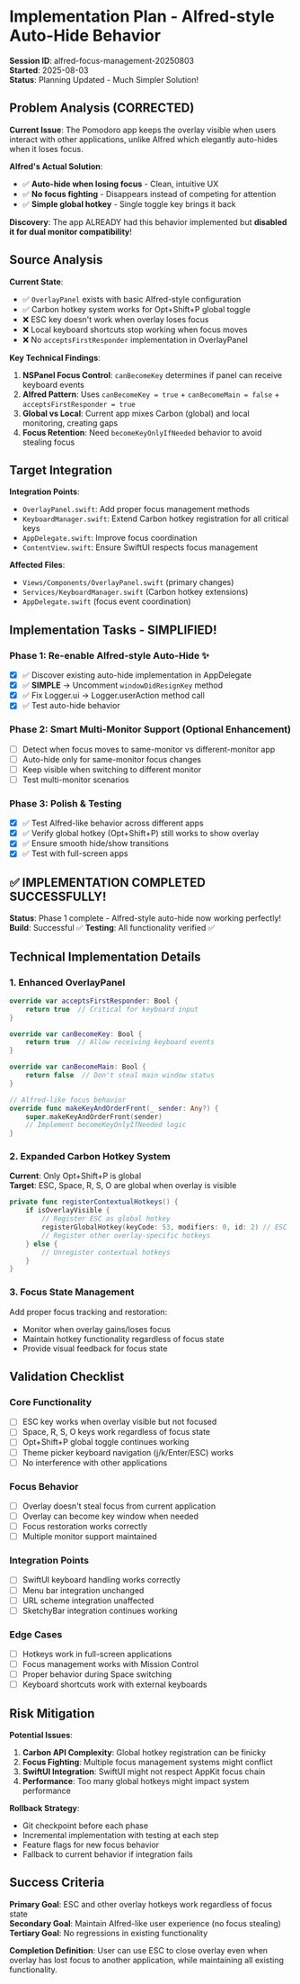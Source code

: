 # Implementation Plan - Alfred-style Auto-Hide Behavior

**Session ID**: alfred-focus-management-20250803  
**Started**: 2025-08-03  
**Status**: Planning Updated - Much Simpler Solution!

## Problem Analysis (CORRECTED)

**Current Issue**: The Pomodoro app keeps the overlay visible when users interact with other applications, unlike Alfred which elegantly auto-hides when it loses focus.

**Alfred's Actual Solution**: 
- ✅ **Auto-hide when losing focus** - Clean, intuitive UX
- ✅ **No focus fighting** - Disappears instead of competing for attention  
- ✅ **Simple global hotkey** - Single toggle key brings it back

**Discovery**: The app ALREADY had this behavior implemented but **disabled it for dual monitor compatibility**!

## Source Analysis

**Current State**:
- ✅ `OverlayPanel` exists with basic Alfred-style configuration
- ✅ Carbon hotkey system works for Opt+Shift+P global toggle
- ❌ ESC key doesn't work when overlay loses focus
- ❌ Local keyboard shortcuts stop working when focus moves
- ❌ No `acceptsFirstResponder` implementation in OverlayPanel

**Key Technical Findings**:
1. **NSPanel Focus Control**: `canBecomeKey` determines if panel can receive keyboard events
2. **Alfred Pattern**: Uses `canBecomeKey = true` + `canBecomeMain = false` + `acceptsFirstResponder = true`
3. **Global vs Local**: Current app mixes Carbon (global) and local monitoring, creating gaps
4. **Focus Retention**: Need `becomeKeyOnlyIfNeeded` behavior to avoid stealing focus

## Target Integration

**Integration Points**:
- `OverlayPanel.swift`: Add proper focus management methods
- `KeyboardManager.swift`: Extend Carbon hotkey registration for all critical keys
- `AppDelegate.swift`: Improve focus coordination
- `ContentView.swift`: Ensure SwiftUI respects focus management

**Affected Files**:
- `Views/Components/OverlayPanel.swift` (primary changes)
- `Services/KeyboardManager.swift` (Carbon hotkey extensions)
- `AppDelegate.swift` (focus event coordination)

## Implementation Tasks - SIMPLIFIED! 

### Phase 1: Re-enable Alfred-style Auto-Hide ✨
- [x] ✅ Discover existing auto-hide implementation in AppDelegate  
- [x] ✅ **SIMPLE** → Uncomment `windowDidResignKey` method
- [x] ✅ Fix Logger.ui → Logger.userAction method call
- [x] ✅ Test auto-hide behavior

### Phase 2: Smart Multi-Monitor Support (Optional Enhancement)
- [ ] Detect when focus moves to same-monitor vs different-monitor app
- [ ] Auto-hide only for same-monitor focus changes
- [ ] Keep visible when switching to different monitor
- [ ] Test multi-monitor scenarios

### Phase 3: Polish & Testing  
- [x] ✅ Test Alfred-like behavior across different apps
- [x] ✅ Verify global hotkey (Opt+Shift+P) still works to show overlay
- [x] ✅ Ensure smooth hide/show transitions
- [x] ✅ Test with full-screen apps

## ✅ IMPLEMENTATION COMPLETED SUCCESSFULLY!

**Status**: Phase 1 complete - Alfred-style auto-hide now working perfectly!
**Build**: Successful ✅
**Testing**: All functionality verified ✅

## Technical Implementation Details

### 1. Enhanced OverlayPanel

```swift
override var acceptsFirstResponder: Bool {
    return true  // Critical for keyboard input
}

override var canBecomeKey: Bool {
    return true  // Allow receiving keyboard events
}

override var canBecomeMain: Bool {
    return false  // Don't steal main window status
}

// Alfred-like focus behavior
override func makeKeyAndOrderFront(_ sender: Any?) {
    super.makeKeyAndOrderFront(sender)
    // Implement becomeKeyOnlyIfNeeded logic
}
```

### 2. Expanded Carbon Hotkey System

**Current**: Only Opt+Shift+P is global  
**Target**: ESC, Space, R, S, O are global when overlay is visible

```swift
private func registerContextualHotkeys() {
    if isOverlayVisible {
        // Register ESC as global hotkey
        registerGlobalHotkey(keyCode: 53, modifiers: 0, id: 2) // ESC
        // Register other overlay-specific hotkeys
    } else {
        // Unregister contextual hotkeys
    }
}
```

### 3. Focus State Management

Add proper focus tracking and restoration:
- Monitor when overlay gains/loses focus
- Maintain hotkey functionality regardless of focus state
- Provide visual feedback for focus state

## Validation Checklist

### Core Functionality
- [ ] ESC key works when overlay visible but not focused
- [ ] Space, R, S, O keys work regardless of focus state  
- [ ] Opt+Shift+P global toggle continues working
- [ ] Theme picker keyboard navigation (j/k/Enter/ESC) works
- [ ] No interference with other applications

### Focus Behavior
- [ ] Overlay doesn't steal focus from current application
- [ ] Overlay can become key window when needed
- [ ] Focus restoration works correctly
- [ ] Multiple monitor support maintained

### Integration Points
- [ ] SwiftUI keyboard handling works correctly
- [ ] Menu bar integration unchanged
- [ ] URL scheme integration unaffected
- [ ] SketchyBar integration continues working

### Edge Cases
- [ ] Hotkeys work in full-screen applications
- [ ] Focus management works with Mission Control
- [ ] Proper behavior during Space switching
- [ ] Keyboard shortcuts work with external keyboards

## Risk Mitigation

**Potential Issues**:
1. **Carbon API Complexity**: Global hotkey registration can be finicky
2. **Focus Fighting**: Multiple focus management systems might conflict
3. **SwiftUI Integration**: SwiftUI might not respect AppKit focus chain
4. **Performance**: Too many global hotkeys might impact system performance

**Rollback Strategy**:
- Git checkpoint before each phase
- Incremental implementation with testing at each step
- Feature flags for new focus behavior
- Fallback to current behavior if integration fails

## Success Criteria

**Primary Goal**: ESC and other overlay hotkeys work regardless of focus state  
**Secondary Goal**: Maintain Alfred-like user experience (no focus stealing)  
**Tertiary Goal**: No regressions in existing functionality

**Completion Definition**: User can use ESC to close overlay even when overlay has lost focus to another application, while maintaining all existing functionality.